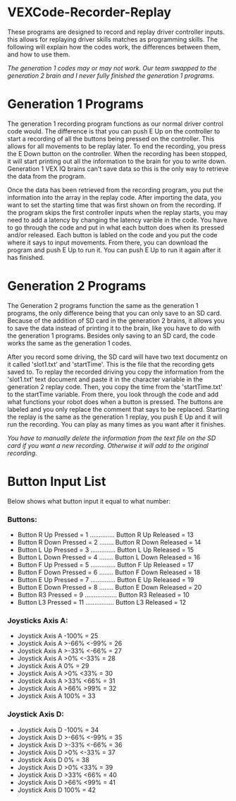 # VEXCode-Recorder-Replay

These programs are designed to record and replay driver controller inputs. this allows for replaying driver skills matches as programming skills. The following will explain how the codes work, the differences between them, and how to use them. 

*The generation 1 codes may or may not work. Our team swapped to the generation 2 brain and I never fully finished the generation 1 programs.*

# Generation 1 Programs
The generation 1 recording program functions as our normal driver control code would. The difference is that you can push E Up on the controller to start a recording of all the buttons being pressed on the controller. This allows for all movements to be replay later. To end the recording, you press the E Down button on the controller. When the recording has been stopped, it will start printing out all the information to the brain for you to write down. Generation 1 VEX IQ brains can't save data so this is the only way to retrieve the data from the program. 

Once the data has been retrieved from the recording program, you put the information into the array in the replay code. After importing the data, you want to set the starting time that was first shown on from the recording. If the program skips the first controller inputs when the replay starts, you may need to add a latency by changing the latency varible in the code. You have to go through the code and put in what each button does when its pressed and/or released. Each button is labled on the code and you put the code where it says to input movements. From there, you can download the program and push E Up to run it. You can push E Up to run it again after it has finished.

# Generation 2 Programs
The Generation 2 programs function the same as the generation 1 programs, the only difference being that you can only save to an SD card. Because of the addition of SD card in the generation 2 brains, it allows you to save the data instead of printing it to the brain, like you have to do with the generation 1 programs. Besides only saving to an SD card, the code works the same as the generation 1 codes.

After you record some driving, the SD card will have two text documentz on it called 'slot1.txt' and 'startTime'. This is the file that the recording gets saved to. To replay the recorded driving you copy the information from the 'slot1.txt' text document and paste it in the character variable in the generation 2 replay code. Then, you copy the time from the 'startTime.txt' to the startTime variable. From there, you look through the code and add what functions your robot does when a button is pressed. The buttons are labeled and you only replace the comment that says to be replaced. Starting the replay is the same as the generation 1 replay, you push E Up and it will run the recording. You can play as many times as you want after it finishes.

*You have to manually delete the information from the text file on the SD card if you want a new recording. Otherwise it will add to the original recording.*

# Button Input List
Below shows what button input it equal to what number:

### Buttons:

- Button R Up Pressed = 1 .............. Button R Up Released = 13 
- Button R Down Pressed = 2 ........ Button R Down Released = 14
- Button L Up Pressed = 3 .............. Button L Up Released = 15
- Button L Down Pressed = 4 ........ Button L Down Released = 16
- Button F Up Pressed = 5 .............. Button F Up Released = 17
- Button F Down Pressed = 6 ........ Button F Down Released = 18
- Button E Up Pressed = 7 .............. Button E Up Released = 19
- Button E Down Pressed = 8 ........ Button E Down Released = 20
- Button R3 Pressed = 9 .................. Button R3 Released = 10
- Button L3 Pressed = 11 ................ Button L3 Released = 12

### Joysticks Axis A:
- Joystick Axis A -100% = 25
- Joystick Axis A >-66% <-99% = 26
- Joystick Axis A >-33% <-66% = 27
- Joystick Axis A >0% <-33% = 28
- Joystick Axis A 0% = 29
- Joystick Axis A >0% <33% = 30
- Joystick Axis A >33% <66% = 31
- Joystick Axis A >66% >99% = 32
- Joystick Axis A 100% = 33

### Joystick Axis D:
- Joystick Axis D -100% = 34
- Joystick Axis D >-66% <-99% = 35
- Joystick Axis D >-33% <-66% = 36
- Joystick Axis D >0% <-33% = 37
- Joystick Axis D 0% = 38
- Joystick Axis D >0% <33% = 39
- Joystick Axis D >33% <66% = 40
- Joystick Axis D >66% <99% = 41
- Joystick Axis D 100% = 42
